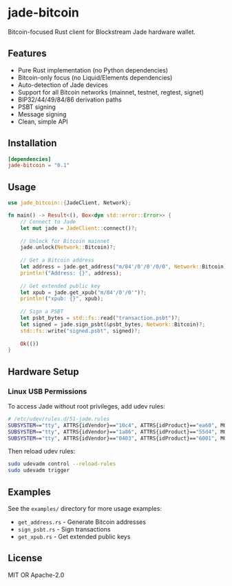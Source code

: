 # jade-bitcoin

Bitcoin-focused Rust client for Blockstream Jade hardware wallet.

## Features

- Pure Rust implementation (no Python dependencies)
- Bitcoin-only focus (no Liquid/Elements dependencies)
- Auto-detection of Jade devices
- Support for all Bitcoin networks (mainnet, testnet, regtest, signet)
- BIP32/44/49/84/86 derivation paths
- PSBT signing
- Message signing
- Clean, simple API

## Installation

```toml
[dependencies]
jade-bitcoin = "0.1"
```

## Usage

```rust
use jade_bitcoin::{JadeClient, Network};

fn main() -> Result<(), Box<dyn std::error::Error>> {
    // Connect to Jade
    let mut jade = JadeClient::connect()?;
    
    // Unlock for Bitcoin mainnet
    jade.unlock(Network::Bitcoin)?;
    
    // Get a Bitcoin address
    let address = jade.get_address("m/84'/0'/0'/0/0", Network::Bitcoin)?;
    println!("Address: {}", address);
    
    // Get extended public key
    let xpub = jade.get_xpub("m/84'/0'/0'")?;
    println!("xpub: {}", xpub);
    
    // Sign a PSBT
    let psbt_bytes = std::fs::read("transaction.psbt")?;
    let signed = jade.sign_psbt(&psbt_bytes, Network::Bitcoin)?;
    std::fs::write("signed.psbt", signed)?;
    
    Ok(())
}
```

## Hardware Setup

### Linux USB Permissions

To access Jade without root privileges, add udev rules:

```bash
# /etc/udev/rules.d/51-jade.rules
SUBSYSTEM=="tty", ATTRS{idVendor}=="10c4", ATTRS{idProduct}=="ea60", MODE="0666"
SUBSYSTEM=="tty", ATTRS{idVendor}=="1a86", ATTRS{idProduct}=="55d4", MODE="0666"
SUBSYSTEM=="tty", ATTRS{idVendor}=="0403", ATTRS{idProduct}=="6001", MODE="0666"
```

Then reload udev rules:
```bash
sudo udevadm control --reload-rules
sudo udevadm trigger
```

## Examples

See the `examples/` directory for more usage examples:
- `get_address.rs` - Generate Bitcoin addresses
- `sign_psbt.rs` - Sign transactions
- `get_xpub.rs` - Get extended public keys

## License

MIT OR Apache-2.0